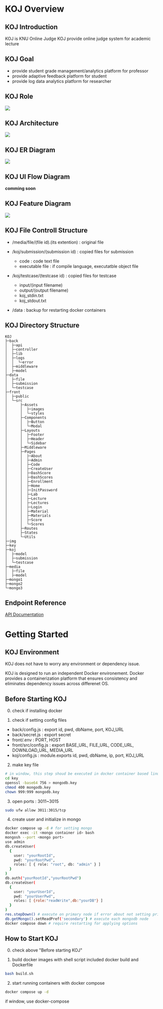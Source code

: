 # KOJ Overview

## KOJ Introduction

KOJ is KNU Online Judge
KOJ provide online judge system for academic lecture

## KOJ Goal

- provide student grade management/analytics platform for professor
- provide adaptive feedback platform for student
- provide log data analytics platform for researcher

## KOJ Role

<img src="./img/KOJ.drawio.svg"/>

## KOJ Architecture

<img src="./img/KOJ_architecture.drawio.svg"/>

## KOJ ER Diagram

<img src="./img/KOJ_ER.drawio.svg"/>

## KOJ UI Flow Diagram

**comming soon**

## KOJ Feature Diagram

<img src="./img/KOJ_Feature.drawio.svg"/>

## KOJ File Controll Structure

- /media/file/(file id).(its extention) : original file

- /koj/submission/(submission id) : copied files for submission

  - code : code text file
  - executable file : if compile language, executatble object file

- /koj/testcase/(testcase id) : copied files for testcase

  - input/(input filename)
  - output/(output filename)
  - koj_stdin.txt
  - koj_stdout.txt

- /data : backup for restarting docker containers

## KOJ Directory Structure

```
KOJ
├─back
│  ├─api
│  ├─controller
│  ├─lib
│  ├─logs
│  │  └─error
│  ├─middleware
│  ├─model
├─data
│  ├─file
│  ├─submission
│  └─testcase
├─front
│  ├─public
│  └─src
│      ├─Assets
│      │  ├─images
│      │  └─styles
│      ├─Components
│      │  ├─Button
│      │  └─Modal
│      ├─Layouts
│      │  ├─Footer
│      │  ├─Header
│      │  └─Sidebar
│      ├─Middleware
│      ├─Pages
│      │  ├─About
│      │  ├─Admin
│      │  ├─Code
│      │  ├─CreateUser
│      │  ├─DashScore
│      │  ├─DashScores
│      │  ├─Enrollment
│      │  ├─Home
│      │  ├─InitPassword
│      │  ├─Lab
│      │  ├─Lecture
│      │  ├─Lectures
│      │  ├─Login
│      │  ├─Material
│      │  ├─Materials
│      │  ├─Score
│      │  └─Scores
│      ├─Routes
│      ├─States
│      └─Utils
├─img
├─key
├─koj
│  ├─model
│  ├─submission
│  └─testcase
├─media
│  ├─file
│  ├─model
├─mongo1
├─mongo2
└─mongo3
```

## Endpoint Reference

[API Documentation](API.md)

# Getting Started

## KOJ Environment

KOJ does not have to worry any environment or dependency issue.

KOJ is designed to run an independent Docker environement. Docker provides a containerization platform that ensures consistency and eliminates dependency issues across differenet OS.

## Before Starting KOJ

0. check if installing docker

1. check if setting config files

- back/config.js : export id, pwd, dbName, port, KOJ_URL
- back/secret.js : export secret
- front/.env : PORT, HOST
- front/src/config.js : export BASE_URL, FILE_URL, CODE_URL, DOWNLOAD_URL, MEDIA_URL
- koj/config.js : module.exports id, pwd, dbName, ip, port, KOJ_URL

2. make key file

```bash
# in window, this step shoud be executed in docker container based linux
cd key
openssl -base64 756 > mongodb.key
chmod 400 mongodb.key
chown 999:999 mongodb.key
```

3. open ports : 3011~3015

```bash
sudo ufw allow 3011:3015/tcp
```

4. create user and initialize in mongo

```bash
docker compose up -d # for setting mongo
docker exec -it <mongo container id> bash
mongosh --port <mongo port>
use admin
db.createUser(
  {
    user: "yourRootId",
    pwd: "yourRootPwd",
    roles: [ { role: "root", db: "admin" } ]
  }
)
db.auth("yourRootId","yourRootPwd")
db.createUser(
  {
    user: "yourUserId",
    pwd: "yourUserPwd",
    roles: [ {role:"readWrite",db:"yourDB"} ]
  }
)
res.stepDown() # execute on primary node if error about not setting primary
db.getMongo().setReadPref('secondary') # execute each mongodb node
docker compose down # require restarting for applying options
```

## How to Start KOJ

0. check above "Before starting KOJ"

1. build docker images with shell script included docker build and Dockerfile

```bash
bash build.sh
```

2. start running containers with docker compose

```bash
docker compose up -d
```

if window, use docker-compose
